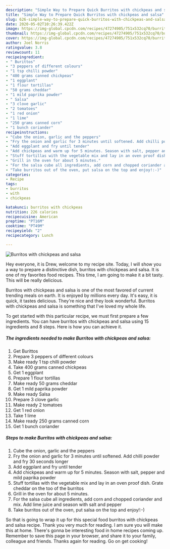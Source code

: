 ```yaml
---
description: "Simple Way to Prepare Quick Burritos with chickpeas and salsa"
title: "Simple Way to Prepare Quick Burritos with chickpeas and salsa"
slug: 626-simple-way-to-prepare-quick-burritos-with-chickpeas-and-salsa
date: 2020-05-02T10:26:39.422Z
image: https://img-global.cpcdn.com/recipes/47274905/751x532cq70/burritos-with-chickpeas-and-salsa-recipe-main-photo.jpg
thumbnail: https://img-global.cpcdn.com/recipes/47274905/751x532cq70/burritos-with-chickpeas-and-salsa-recipe-main-photo.jpg
cover: https://img-global.cpcdn.com/recipes/47274905/751x532cq70/burritos-with-chickpeas-and-salsa-recipe-main-photo.jpg
author: Joel Norris
ratingvalue: 3.8
reviewcount: 11
recipeingredient:
- " Burittos"
- "3 peppers of different colours"
- "1 tsp chilli powder"
- "400 grams canned chickpeas"
- "1 eggplant"
- "1 flour tortillas"
- "50 grams cheddar"
- "1 mild paprika powder"
- " Salsa"
- "3 clove garlic"
- "2 tomatoes"
- "1 red onion"
- "1 lime"
- "250 grams canned corn"
- "1 bunch coriander"
recipeinstructions:
- "Cube the onion, garlic and the peppers"
- "Fry the onion and garlic for 3 minutes until softened. Add chilli powder and fry 30 seconds longer"
- "Add eggplant and fry until tender"
- "Add chickpeas and warm up for 5 minutes. Season with salt, pepper and mild paprika powder"
- "Stuff tortillas with the vegetable mix and lay in an oven proof dish. Grate cheddar on the too of the burritos"
- "Grill in the oven for about 5 minutes."
- "For the salsa cube all ingredients, add corn and chopped coriander and mix. Add lime juice and season with salt and pepper"
- "Take burritos out of the oven, put salsa on the top and enjoy!:-)"
categories:
- Recipe
tags:
- burritos
- with
- chickpeas

katakunci: burritos with chickpeas 
nutrition: 226 calories
recipecuisine: American
preptime: "PT16M"
cooktime: "PT49M"
recipeyield: "2"
recipecategory: Lunch

---
```



![Burritos with chickpeas and salsa](https://img-global.cpcdn.com/recipes/47274905/751x532cq70/burritos-with-chickpeas-and-salsa-recipe-main-photo.jpg)

Hey everyone, it is Drew, welcome to my recipe site. Today, I will show you a way to prepare a distinctive dish, burritos with chickpeas and salsa. It is one of my favorites food recipes. This time, I am going to make it a bit tasty. This will be really delicious.

Burritos with chickpeas and salsa is one of the most favored of current trending meals on earth. It is enjoyed by millions every day. It's easy, it is quick, it tastes delicious. They're nice and they look wonderful. Burritos with chickpeas and salsa is something that I've loved my whole life.




To get started with this particular recipe, we must first prepare a few ingredients. You can have burritos with chickpeas and salsa using 15 ingredients and 8 steps. Here is how you can achieve it.

<!--inarticleads1-->

##### The ingredients needed to make Burritos with chickpeas and salsa:

1. Get  Burittos
1. Prepare 3 peppers of different colours
1. Make ready 1 tsp chilli powder
1. Take 400 grams canned chickpeas
1. Get 1 eggplant
1. Prepare 1 flour tortillas
1. Make ready 50 grams cheddar
1. Get 1 mild paprika powder
1. Make ready  Salsa
1. Prepare 3 clove garlic
1. Make ready 2 tomatoes
1. Get 1 red onion
1. Take 1 lime
1. Make ready 250 grams canned corn
1. Get 1 bunch coriander




<!--inarticleads2-->

##### Steps to make Burritos with chickpeas and salsa:

1. Cube the onion, garlic and the peppers
1. Fry the onion and garlic for 3 minutes until softened. Add chilli powder and fry 30 seconds longer
1. Add eggplant and fry until tender
1. Add chickpeas and warm up for 5 minutes. Season with salt, pepper and mild paprika powder
1. Stuff tortillas with the vegetable mix and lay in an oven proof dish. Grate cheddar on the too of the burritos
1. Grill in the oven for about 5 minutes.
1. For the salsa cube all ingredients, add corn and chopped coriander and mix. Add lime juice and season with salt and pepper
1. Take burritos out of the oven, put salsa on the top and enjoy!:-)




So that is going to wrap it up for this special food burritos with chickpeas and salsa recipe. Thank you very much for reading. I am sure you will make this at home. There's gonna be interesting food in home recipes coming up. Remember to save this page in your browser, and share it to your family, colleague and friends. Thanks again for reading. Go on get cooking!
